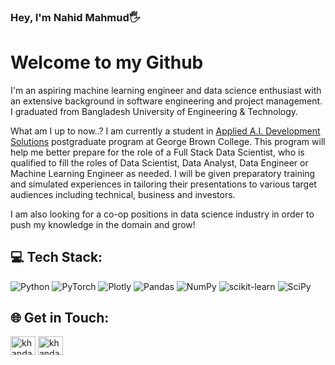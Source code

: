 ### Hey, I'm Nahid Mahmud🖐

<h1>Welcome to my Github </h1>

I'm an aspiring machine learning engineer and data science enthusiast with an extensive background in software engineering and project management. I graduated from Bangladesh University of Engineering & Technology.

What am I up to now..? I am currently a student in [Applied A.I. Development Solutions](https://www.georgebrown.ca/programs/applied-ai-solutions-development-program-postgraduate-t431) postgraduate program at George Brown College. This program will help me better prepare for the role of a Full Stack Data Scientist, who is qualified to fill the roles of Data Scientist, Data Analyst, Data Engineer or Machine Learning Engineer as needed. I will be given preparatory training and simulated experiences in tailoring their presentations to various target audiences including technical, business and investors. 

I am also looking for a co-op positions in data science industry in order to push my knowledge in the domain and grow!

<!--
some quick facts about me:
- 🏔 I've extensive backgorund in Mobile & Web Application development 
- 👯 I'm an experienced project manager
- 📈 I'm an emerging Data Analyst/ Engineer based in Toronto
- 😎 I love to read and share ideas with others
-->

## 💻 Tech Stack:
![Python](https://img.shields.io/badge/python-3670A0?style=for-the-badge&logo=python&logoColor=ffdd54) ![PyTorch](https://img.shields.io/badge/PyTorch-%23EE4C2C.svg?style=for-the-badge&logo=PyTorch&logoColor=white) ![Plotly](https://img.shields.io/badge/Plotly-%233F4F75.svg?style=for-the-badge&logo=plotly&logoColor=white) ![Pandas](https://img.shields.io/badge/pandas-%23150458.svg?style=for-the-badge&logo=pandas&logoColor=white) ![NumPy](https://img.shields.io/badge/numpy-%23013243.svg?style=for-the-badge&logo=numpy&logoColor=white) ![scikit-learn](https://img.shields.io/badge/scikit--learn-%23F7931E.svg?style=for-the-badge&logo=scikit-learn&logoColor=white) ![SciPy](https://img.shields.io/badge/SciPy-%230C55A5.svg?style=for-the-badge&logo=scipy&logoColor=%white)

<!--
<h1>Contact Me</h1>
<p align="left"><a href="https://www.linkedin.com/in/khandaker-nahid-mahmud-3aab67141/" target="_blank">LinkedIn</a></p>
-->


## 🌐 Get in Touch:
<p align="left">
<a href="https://www.linkedin.com/in/khandaker-nahid-mahmud-3aab67141/" target="blank"><img align="center" src="https://raw.githubusercontent.com/rahuldkjain/github-profile-readme-generator/master/src/images/icons/Social/linked-in-alt.svg" alt="khandaker-nahid-mahmud" height="30" width="40" /></a>
<a href="https://www.kaggle.com/khandakernahidmahmud" target="blank"><img align="center" src="https://raw.githubusercontent.com/rahuldkjain/github-profile-readme-generator/master/src/images/icons/Social/kaggle.svg" alt="khandaker-nahid-mahmud" height="30" width="40" /></a>
</p>
